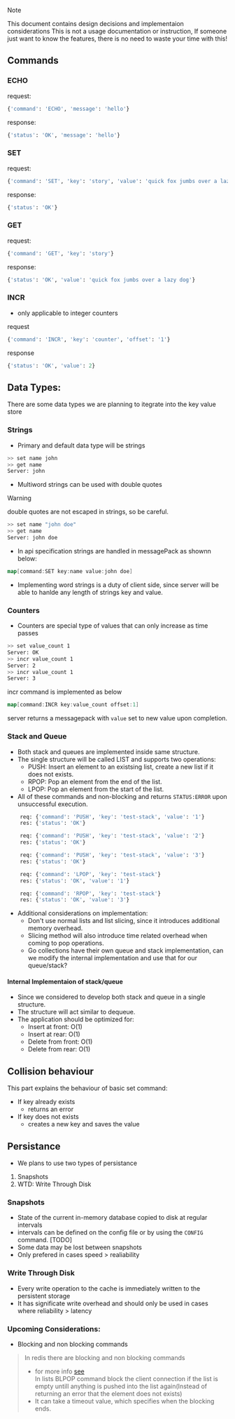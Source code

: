 > [!NOTE]
> This document contains design decisions and implementaion considerations
> This is not a usage documentation or instruction, If someone just want to know the features, there is no need to waste your time with this!

## Commands
### ECHO
request:
```python
{'command': 'ECHO', 'message': 'hello'}
```
response:
```python
{'status': 'OK', 'message': 'hello'}   
```
### SET
request:
```python
{'command': 'SET', 'key': 'story', 'value': 'quick fox jumbs over a lazy dog'}
```
response:
```python
{'status': 'OK'}
```

### GET
request:
```python
{'command': 'GET', 'key': 'story'}
```
response:
```python
{'status': 'OK', 'value': 'quick fox jumbs over a lazy dog'}
```

### INCR
- only applicable to integer counters

request
```python
{'command': 'INCR', 'key': 'counter', 'offset': '1'}
```
response
```python
{'status': 'OK', 'value': 2}
```
## Data Types:
There are some data types we are planning to itegrate into the key value store
### Strings
- Primary and default data type will be strings
```bash
>> set name john
>> get name
Server: john
```
- Multiword strings can be used with double quotes
> [!WARNING]
> double quotes are not escaped in strings, so be careful.
```bash
>> set name "john doe"
>> get name
Server: john doe
```
- In api specification strings are handled in messagePack as shownn below:
```go
map[command:SET key:name value:john doe]
```
- Implementing word strings is a duty of client side, since server will be able to hanlde any length of strings key and value.
### Counters
- Counters are special type of values that can only increase as time passes
```bash
>> set value_count 1
Server: OK
>> incr value_count 1
Server: 2
>> incr value_count 1
Server: 3
```
incr command is implemented as below
```go
map[command:INCR key:value_count offset:1]
```
server returns a messagepack with `value` set to new value upon completion.

### Stack and Queue
- Both stack and queues are implemented inside same structure.
- The single structure will be called LIST and supports two operations:
    - PUSH: Insert an element to an existsing list, create a new list if it does not exists.
    - RPOP: Pop an element from the end of the list.
    - LPOP: Pop an element from the start of the list.
- All of these commands and non-blocking and returns `STATUS:ERROR` upon unsuccessful execution.
```Python
    req: {'command': 'PUSH', 'key': 'test-stack', 'value': '1'}
    res: {'status': 'OK'}

    req: {'command': 'PUSH', 'key': 'test-stack', 'value': '2'}
    res: {'status': 'OK'}

    req: {'command': 'PUSH', 'key': 'test-stack', 'value': '3'}
    res: {'status': 'OK'}

    req: {'command': 'LPOP', 'key': 'test-stack'}
    res: {'status': 'OK', 'value': '1'}

    req: {'command': 'RPOP', 'key': 'test-stack'}
    res: {'status': 'OK', 'value': '3'}
```
- Additional considerations on implementation:
    - Don't use normal lists and list slicing, since it introduces additional memory overhead.
    - Slicing method will also introduce time related overhead when coming to pop operations.
    - Go collections have their own queue and stack implementation, can we modify the internal implementation and use that for our queue/stack?

#### Internal Implementaion of stack/queue
- Since we considered to develop both stack and queue in a single structure.
- The structure will act similar to dequeue.
- The application should be optimized for:
    - Insert at front: O(1)
    - Insert at rear: O(1)
    - Delete from front: O(1)
    - Delete from rear: O(1)

## Collision behaviour
This part explains the behaviour of basic set command:
- If key already exists
    - returns an error
- If key does not exists
    - creates a new key and saves the value

## Persistance
- We plans to use two types of persistance
1. Snapshots
2. WTD: Write Through Disk
### Snapshots
- State of the current in-memory database copied to disk at regular intervals
- intervals can be defined on the config file or by using the `CONFIG` command. [TODO]
- Some data may be lost between snapshots
- Only prefered in cases speed > realiability
### Write Through Disk
- Every write operation to the cache is immediately written to the persistent storage
- It has significate write overhead and should only be used in cases where reliability > latency

### Upcoming Considerations:
- Blocking and non  blocking commands
> In redis there are blocking and non blocking commands
> - for more info [see](https://redis.io/docs/latest/commands/blpop/)\
> In lists BLPOP command block the client connection if the list is empty untill anything is pushed into the list again(Instead of returning an error that the element does not exists)
> - It can take a timeout value, which specifies when the blocking ends.
> 
